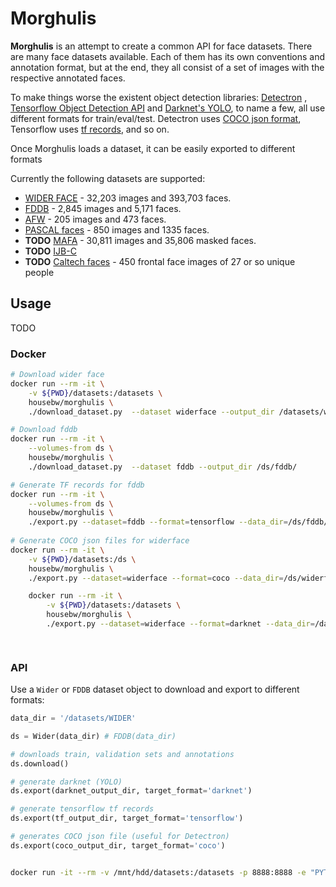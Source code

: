 # Morghulis

**Morghulis** is an attempt to create a common API for face datasets.
There are many face datasets available. Each of them has its own conventions and annotation format, but at the end, 
they all consist of a set of images with the respective annotated faces.

To make things worse the existent object detection libraries: [Detectron](https://github.com/facebookresearch/Detectron)
, [Tensorflow Object Detection API](https://github.com/tensorflow/models/tree/master/research/object_detection) and [Darknet's YOLO](https://pjreddie.com/darknet/yolo/),
to name a few, all use different formats for train/eval/test. Detectron uses [COCO json format](http://cocodataset.org/#download),
Tensorflow uses [tf records](https://github.com/tensorflow/models/blob/master/research/object_detection/g3doc/preparing_inputs.md), and so on. 

Once Morghulis loads a dataset, it can be easily exported to different formats
 
Currently the following datasets are supported:
 
 * [WIDER FACE](http://mmlab.ie.cuhk.edu.hk/projects/WIDERFace/) - 32,203 images and 393,703 faces.
 * [FDDB](http://vis-www.cs.umass.edu/fddb/) - 2,845 images and 5,171 faces.
 * [AFW](https://www.ics.uci.edu/~xzhu/face/) - 205 images and 473 faces.
 * [PASCAL faces](https://www.ics.uci.edu/~xzhu/face/) - 850 images and 1335 faces.
 * **TODO** [MAFA](http://www.escience.cn/people/geshiming/mafa.html) - 30,811 images and 35,806 masked faces.
 * **TODO** [IJB-C](https://www.nist.gov/itl/iad/image-group/ijb-c-dataset-request-form-0)
 * **TODO** [Caltech faces](http://www.vision.caltech.edu/html-files/archive.html) - 450 frontal face images of 27 or so unique people

## Usage

TODO

### Docker

```bash
# Download wider face
docker run --rm -it \
    -v ${PWD}/datasets:/datasets \
    housebw/morghulis \
    ./download_dataset.py  --dataset widerface --output_dir /datasets/widerface

# Download fddb    
docker run --rm -it \
    --volumes-from ds \
    housebw/morghulis \
    ./download_dataset.py  --dataset fddb --output_dir /ds/fddb/

# Generate TF records for fddb
docker run --rm -it \
    --volumes-from ds \
    housebw/morghulis \
    ./export.py --dataset=fddb --format=tensorflow --data_dir=/ds/fddb/ --output_dir=/ds/fddb/tensorflow/
    
# Generate COCO json files for widerface
docker run --rm -it \
    -v ${PWD}/datasets:/ds \
    housebw/morghulis \
    ./export.py --dataset=widerface --format=coco --data_dir=/ds/widerface/ --output_dir=/ds/widerface/coco/

    docker run --rm -it \
        -v ${PWD}/datasets:/datasets \
        housebw/morghulis \
        ./export.py --dataset=widerface --format=darknet --data_dir=/datasets/widerface/ --output_dir=/datasets/widerface/darknet/

    
```

### API

Use a `Wider` or `FDDB` dataset object to download and export to different formats:

```python
data_dir = '/datasets/WIDER'

ds = Wider(data_dir) # FDDB(data_dir)

# downloads train, validation sets and annotations
ds.download()

# generate darknet (YOLO)
ds.export(darknet_output_dir, target_format='darknet')

# generate tensorflow tf records
ds.export(tf_output_dir, target_format='tensorflow')

# generates COCO json file (useful for Detectron)
ds.export(coco_output_dir, target_format='coco')
```



```bash

docker run -it --rm -v /mnt/hdd/datasets:/datasets -p 8888:8888 -e "PYTHONPATH=$PYTHONPATH:/morghulis" -v ${PWD}:/morghulis -v ${PWD}/notebooks:/data deeone/ipython-opencv:3.3.0 start-notebook.sh --NotebookApp.token=


```